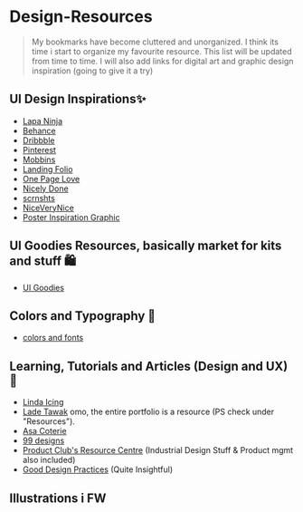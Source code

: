 # Design-Resources
> My bookmarks have become cluttered and unorganized. I think its time i start to organize my favourite resource. This list will be updated from time to time.
> I will also add links for digital art and graphic design inspiration (going to give it a try)


## UI Design Inspirations✨
- [Lapa Ninja](https://www.lapa.ninja/)
- [Behance](https://www.behance.net/)
- [Dribbble](https://dribbble.com/)
- [Pinterest](https://www.pinterest.com/)
- [Mobbins](https://mobbin.design/)
- [Landing Folio](https://landingfolio.com/)
- [One Page Love](https://onepagelove.com/)
- [Nicely Done](https://nicelydone.club/)
- [scrnshts](https://scrnshts.club/)
- [NiceVeryNice](https://www.niceverynice.com/)
- [Poster Inspiration Graphic](https://anothergraphic.org/?ref=lapaninja)


## UI Goodies Resources, basically market for kits and stuff 🛍
- [UI Goodies](https://www.uigoodies.com/)

## Colors and Typography 🎨
- [colors and fonts](https://www.colorsandfonts.com)

## Learning, Tutorials and Articles (Design and UX) 📖
- [Linda Icing](https://lindaicing.github.io/resources/index.html)
- [Lade Tawak](https://www.notion.so/Hi-I-m-Lade-Tawak-9fa5a6b0f1ce4aaf96784c736f7217ea) omo, the entire portfolio is a resource (PS check under "Resources").
- [Asa Coterie](https://www.notion.so/Design-Articles-Resources-ddaa7bfb624f4f61a8669ebc1b175b5d)
- [99 designs](https://99designs.com/blog/tips/graphic-design-basics/)
- [Product Club's Resource Centre](https://www.notion.so/Product-Club-s-Resource-Centre-284aa9c20de04f26a9a18649b60f0032) (Industrial Design Stuff & Product mgmt also included)
- [Good Design Practices](https://goodpractices.design/?ref=lapaninja) (Quite Insightful)






## Illustrations i FW
